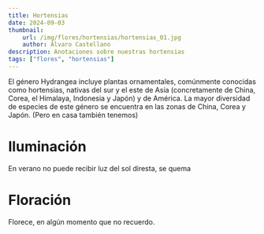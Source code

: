 ```yaml
---
title: Hortensias
date: 2024-09-03
thumbnail:
    url: /img/flores/hortensias/hortensias_01.jpg
    author: Álvaro Castellano
description: Anotaciones sobre nuestras hortensias
tags: ["flores", "hortensias"]
---
```


El género Hydrangea incluye plantas ornamentales, comúnmente conocidas como hortensias, nativas del sur y el este de Asia (concretamente de China, Corea, el Himalaya, Indonesia y Japón) y de América. La mayor diversidad de especies de este género se encuentra en las zonas de China, Corea y Japón. (Pero en casa también tenemos)

# Iluminación

En verano no puede recibir luz del sol diresta, se quema

# Floración

Florece, en algún momento que no recuerdo.
